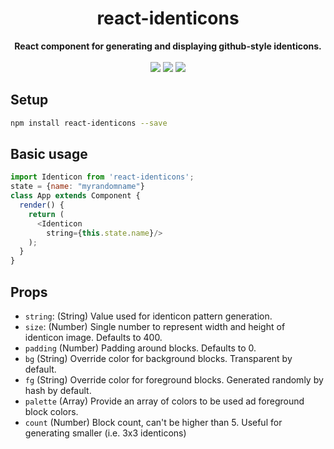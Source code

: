 <h1 align="center">react-identicons</h1>
<div align="center">
  <strong>React component for generating and displaying github-style identicons.</strong>
</div>
</br>
<div align="center">  
  <img src="https://img.shields.io/bundlephobia/min/react-identicons.svg"/>
  <img src="https://img.shields.io/npm/v/react-identicons.svg"/>
  <img src="https://img.shields.io/npm/l/react-identicons.svg"/>
</div>


## Setup

```bash
npm install react-identicons --save
```
## Basic usage

```javascript
import Identicon from 'react-identicons';
state = {name: "myrandomname"}
class App extends Component {
  render() {
    return (
      <Identicon
        string={this.state.name}/>
    );
  }
}
```

## Props

* `string`: (String) Value used for identicon pattern generation.
* `size`: (Number) Single number to represent width and height of identicon image. Defaults to 400.
* `padding` (Number) Padding around blocks. Defaults to 0.
* `bg` (String) Override color for background blocks. Transparent by default.
* `fg` (String) Override color for foreground blocks. Generated randomly by hash by default.
* `palette` (Array) Provide an array of colors to be used ad foreground block colors.
* `count` (Number) Block count, can't be higher than 5. Useful for generating smaller (i.e. 3x3 identicons)